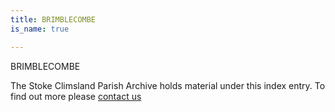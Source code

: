 ```yaml
---
title: BRIMBLECOMBE
is_name: true

---
```


BRIMBLECOMBE


The Stoke Climsland Parish Archive holds material under this index entry. To find out more please [contact us](/contact/)
